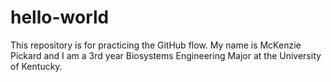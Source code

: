 # hello-world
This repository is for practicing the GitHub flow. 
My name is McKenzie Pickard and I am a 3rd year Biosystems Engineering Major at the University of Kentucky.
